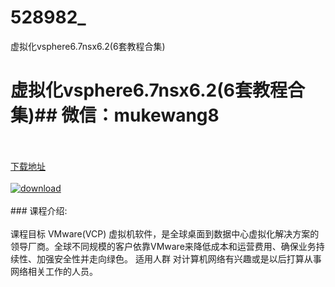# 528982_
虚拟化vsphere6.7nsx6.2(6套教程合集)
# 虚拟化vsphere6.7nsx6.2(6套教程合集)## 微信：mukewang8
<br/></br>[下载地址](http://www.36tz.cn/article/528982 "下载地址")
<br/></br>[![download](http://36tz.cn/muke_img/2019_11_1-99-300x101.png "下载地址")](http://www.36tz.cn/article/528982 "下载地址")
<br/></br>### 课程介绍:<br/></br>课程目标
VMware(VCP) 虚拟机软件，是全球桌面到数据中心虚拟化解决方案的领导厂商。全球不同规模的客户依靠VMware来降低成本和运营费用、确保业务持续性、加强安全性并走向绿色。
适用人群
对计算机网络有兴趣或是以后打算从事网络相关工作的人员。


 
